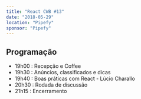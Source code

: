 ```yaml
---
title: "React CWB #13"
date: "2018-05-29"
location: "Pipefy"
sponsor: "Pipefy"
---
```


## Programação

- 19h00 : Recepção e Coffee
- 19h30 : Anúncios, classificados e dicas
- 19h40 : Boas práticas com React - Lúcio Charallo
- 20h30 : Rodada de discussão
- 21h15 : Encerramento
